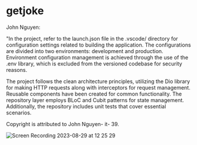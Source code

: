 # getjoke
John Nguyen:

"In the project, refer to the launch.json file in the .vscode/ directory for configuration settings related to building the application. The configurations are divided into two environments: development and production. Environment configuration management is achieved through the use of the .env library, which is excluded from the versioned codebase for security reasons.

The project follows the clean architecture principles, utilizing the Dio library for making HTTP requests along with interceptors for request management. Reusable components have been created for common functionality. The repository layer employs BLoC and Cubit patterns for state management. Additionally, the repository includes unit tests that cover essential scenarios.

Copyright is attributed to John Nguyen- it- 39. 

![Screen Recording 2023-08-29 at 12 25 29](https://github.com/johnnguyenit39/clean-architecture-flutter-get-joke-app/assets/92007826/9eaeeda9-debc-4d73-8098-9477e0ebcce6)

